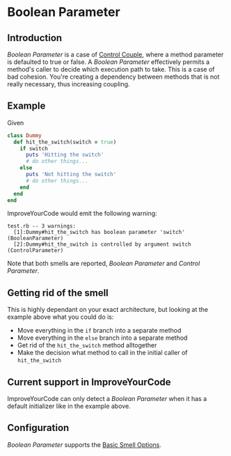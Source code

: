 # Boolean Parameter

## Introduction

_Boolean Parameter_ is a case of [Control Couple](Control-Couple.md), where a
method parameter is defaulted to true or false. A _Boolean Parameter_
effectively permits a method's caller to decide which execution path to take.
This is a case of bad cohesion. You're creating a dependency between methods
that is not really necessary, thus increasing coupling.

## Example

Given

```Ruby
class Dummy
  def hit_the_switch(switch = true)
    if switch
      puts 'Hitting the switch'
      # do other things...
    else
      puts 'Not hitting the switch'
      # do other things...
    end
  end
end
```

ImproveYourCode would emit the following warning:

```
test.rb -- 3 warnings:
  [1]:Dummy#hit_the_switch has boolean parameter 'switch' (BooleanParameter)
  [2]:Dummy#hit_the_switch is controlled by argument switch (ControlParameter)
```

Note that both smells are reported, _Boolean Parameter_ and _Control Parameter_.

## Getting rid of the smell

This is highly dependant on your exact architecture, but looking at the example above what you could do is:

* Move everything in the `if` branch into a separate method
* Move everything in the `else` branch into a separate method
* Get rid of the `hit_the_switch` method alltogether
* Make the decision what method to call in the initial caller of `hit_the_switch`

## Current support in ImproveYourCode

ImproveYourCode can only detect a _Boolean Parameter_ when it has a default initializer like in the example above.

## Configuration

_Boolean Parameter_ supports the [Basic Smell Options](Basic-Smell-Options.md).
